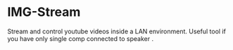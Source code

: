 # IMG-Stream
Stream and control youtube videos inside a LAN environment. Useful tool if you have only single comp connected to speaker .
